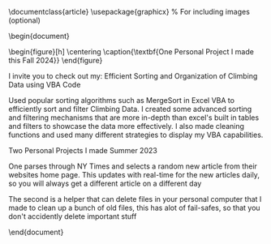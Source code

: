 \documentclass{article}
\usepackage{graphicx} % For including images (optional)

\begin{document}

\begin{figure}[h]
    \centering
    \caption{\textbf{One Personal Project I made this Fall 2024}}
\end{figure}

I invite you to check out my: Efficient Sorting and Organization of Climbing Data using VBA Code

Used popular sorting algorithms such as MergeSort in Excel VBA to efficiently sort and filter Climbing Data. I created some advanced sorting and filtering mechanisms that are more in-depth than excel's built in tables and filters to showcase the data more effectively. I also made cleaning functions and used many different strategies to display my VBA capabilities.

Two Personal Projects I made Summer 2023

One parses through NY Times and selects a random new article from their websites home page. This updates with real-time for the new articles daily, so you will always get a different article on a different day

The second is a helper that can delete files in your personal computer that I made to clean up a bunch of old files, this has alot of fail-safes, so that you don't accidently delete important stuff

\end{document}